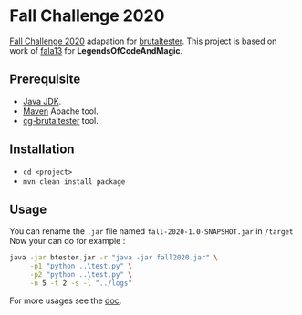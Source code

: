 # Fall Challenge 2020

[Fall Challenge 2020](https://github.com/CodinGame/FallChallenge2020) adapation for [brutaltester](https://github.com/dreignier/cg-brutaltester).
This project is based on work of [fala13](https://github.com/fala13) for **LegendsOfCodeAndMagic**.

## Prerequisite

- [Java JDK](https://www.oracle.com/java/technologies/javase/javase-jdk8-downloads.html).
- [Maven](https://maven.apache.org/download.cgi) Apache tool.
- [cg-brutaltester](https://github.com/dreignier/cg-brutaltester) tool.

## Installation

- `cd <project>`
- `mvn clean install package`

## Usage

You can rename the `.jar` file named `fall-2020-1.0-SNAPSHOT.jar` in `/target`
Now your can do for example :

```bash
java -jar btester.jar -r "java -jar fall2020.jar" \
     -p1 "python ..\test.py" \
     -p2 "python ..\test.py" \
     -n 5 -t 2 -s -l "../logs"
```

For more usages see the [doc](https://github.com/dreignier/cg-brutaltester).
